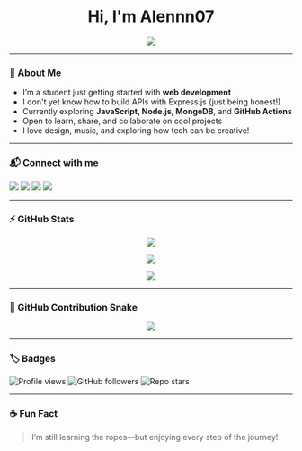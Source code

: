 <h1 align="center">Hi, I'm Alennn07</h1>

<p align="center">
  <img src="https://readme-typing-svg.herokuapp.com?font=Fira+Code&size=22&pause=1000&center=true&width=435&lines=Passionate+about+learning;Lover+of+tech+and+design;Still+figuring+it+all+out..." />
</p>

---

### 🌱 About Me
- I’m a student just getting started with **web development**
- I don't yet know how to build APIs with Express.js (just being honest!)
- Currently exploring **JavaScript, Node.js, MongoDB**, and **GitHub Actions**
- Open to learn, share, and collaborate on cool projects
- I love design, music, and exploring how tech can be creative!

---

### 📬 Connect with me

<p align="left">
  <a href="mailto:work.with.alen07@gmail.com.com"><img src="https://img.shields.io/badge/Email-D14836?style=for-the-badge&logo=gmail&logoColor=white"/></a>
  <a href="https://github.com/Alennn07"><img src="https://img.shields.io/badge/GitHub-181717?style=for-the-badge&logo=github&logoColor=white"/></a>
  <a href="https://www.linkedin.com/in/alen-francis-8994b6333/"><img src="https://img.shields.io/badge/LinkedIn-0077B5?style=for-the-badge&logo=linkedin&logoColor=white"/></a>
  <a href="https://x.com/Alennn_07"><img src="https://img.shields.io/badge/X-black?style=for-the-badge&logo=twitter&logoColor=white"/></a>
</p>

---

### ⚡ GitHub Stats

<p align="center">
  <img src="https://github-readme-stats.vercel.app/api?username=Alennn07&show_icons=true&theme=tokyonight" />
</p>

<p align="center">
  <img src="https://github-readme-streak-stats.herokuapp.com/?user=Alennn07&theme=tokyonight" />
</p>

<p align="center">
  <img src="https://github-readme-stats.vercel.app/api/top-langs/?username=Alennn07&layout=compact&theme=tokyonight" />
</p>

---

### 🐍 GitHub Contribution Snake

<p align="center">
  <img src="https://github.com/Alennn07/Alennn07/blob/output/github-contribution-grid-snake.svg" />
</p>

---

### 🏷️ Badges

![Profile views](https://komarev.com/ghpvc/?username=Alennn07&color=blueviolet&style=flat)
![GitHub followers](https://img.shields.io/github/followers/Alennn07?label=Follow&style=social)
![Repo stars](https://img.shields.io/github/stars/Alennn07?style=social)

---

### ☕ Fun Fact
> I’m still learning the ropes—but enjoying every step of the journey!
